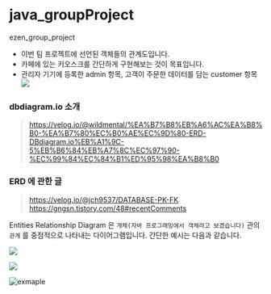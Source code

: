 # java_groupProject
ezen_group_project

- 이번 팀 프로젝트에 선언된 객체들의 관계도입니다. 
- 카페에 있는 키오스크를 간단하게 구현해보는 것이 목표입니다.
- 관리자 기기에 등록한 admin 항목, 고객이 주문한 데이터를 담는 customer 항목
![](https://i.imgur.com/Rsruhy3.png)


### dbdiagram.io 소개
> https://velog.io/@wildmental/%EA%B7%B8%EB%A6%AC%EA%B8%B0-%EA%B7%80%EC%B0%AE%EC%9D%80-ERD-DBdiagram.io%EB%A1%9C-5%EB%B6%84%EB%A7%8C%EC%97%90-%EC%99%84%EC%84%B1%ED%95%98%EA%B8%B0

### ERD 에 관한 글 
> https://velog.io/@jch9537/DATABASE-PK-FK
> https://gngsn.tistory.com/48#recentComments

Entities Relationship Diagram 은 `개체(자바 프로그래밍에서 객체라고 보겠습니다)` 관의 `관계` 를 중점적으로 나타내는 다이어그램입니다. 
간단한 예시는 다음과 같습니다. 

![](https://i.imgur.com/VNJgZrO.png)


![](https://i.imgur.com/92nRx4u.png)

![exmaple](https://i.imgur.com/U2sHr09.png)


